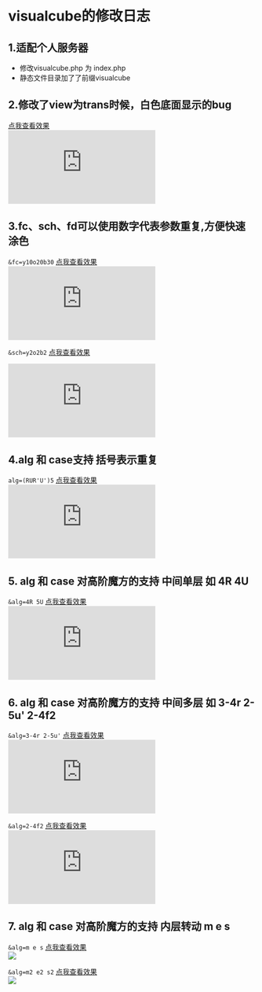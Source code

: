 # visualcube的修改日志

## 1.适配个人服务器
- 修改visualcube.php 为 index.php
- 静态文件目录加了了前缀visualcube

## 2.修改了view为trans时候，白色底面显示的bug
[点我查看效果](http://solarsunrise.cn/index.php?fmt=svg&bg=t&view=trans&sch=ygrwbo&r=y30x-30&stage=cross&size=500)  
![](http://solarsunrise.cn/index.php?fmt=svg&bg=t&view=trans&sch=ygrwbo&r=y30x-30&stage=cross&size=500)

## 3.fc、sch、fd可以使用数字代表参数重复,方便快速涂色
`&fc=y10o20b30` [点我查看效果](http://solarsunrise.cn/index.php?fmt=svg&size=500&pzl=7&fc=y10o20b30)  
![](http://solarsunrise.cn/index.php?fmt=svg&size=500&pzl=7&fc=y10o20b30)

`&sch=y2o2b2` [点我查看效果](http://solarsunrise.cn/index.php?fmt=svg&size=500&pzl=7&sch=y2o2b2&view=plan)  

![](http://solarsunrise.cn/index.php?fmt=svg&size=500&pzl=7&sch=y2o2b2&view=plan)

## 4.alg 和 case支持 括号表示重复
`alg=(RUR'U')5` [点我查看效果](http://solarsunrise.cn/index.php?fmt=svg&size=500&pzl=3&alg=(R%20UR%27U%27)5)  
![](http://solarsunrise.cn/index.php?fmt=svg&size=500&pzl=3&alg=(R%20UR%27U%27)5)

## 5. alg 和 case 对高阶魔方的支持 中间单层 如 4R 4U
`&alg=4R 5U` [点我查看效果](http://solarsunrise.cn/index.php?fmt=svg&size=500&pzl=7&alg=%204R%205U)  
![](http://solarsunrise.cn/index.php?fmt=svg&size=500&pzl=7&alg=%204R%205U)


## 6. alg 和 case 对高阶魔方的支持 中间多层 如 3-4r 2-5u' 2-4f2
`&alg=3-4r 2-5u'` [点我查看效果](http://solarsunrise.cn/index.php?fmt=svg&size=500&pzl=7&alg&alg=alg=3-4r%202-5u%27)  
![](http://solarsunrise.cn/index.php?fmt=svg&size=500&pzl=7&alg&alg=alg=3-4r%202-5u%27)

`&alg=2-4f2` [点我查看效果](http://solarsunrise.cn/index.php?fmt=svg&size=500&pzl=7&alg&alg=2-4f2)  
![](http://solarsunrise.cn/index.php?fmt=svg&size=500&pzl=7&alg&alg=2-4f2)

## 7. alg 和 case 对高阶魔方的支持 内层转动 m e s
`&alg=m e s` [点我查看效果](![](http://imagebed.solarsunrise.cn/blog/img/20200317160754.png))  
![](![](http://imagebed.solarsunrise.cn/blog/img/20200317160754.png))

`&alg=m2 e2 s2` [点我查看效果](![](http://imagebed.solarsunrise.cn/blog/img/20200317161653.png))  
![](![](http://imagebed.solarsunrise.cn/blog/img/20200317161653.png))